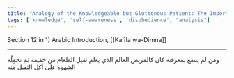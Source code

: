 ```yaml
---
title: "Analogy of the Knowledgeable but Gluttonous Patient: The Importance of Following Through on Knowledge"
tags: ['knowledge', 'self-awareness', 'disobedience', "analysis"]
---
```


 Section 12 in 1) Arabic Introduction, [[Kalīla wa-Dimna]]

---
ومن لم ينتفع بمعرفته كان كالمريض العالم الذي يعلم ثقيل الطعام من خفيفه ثم تحمِلُه الشهوة على أكل الثقيل منه
